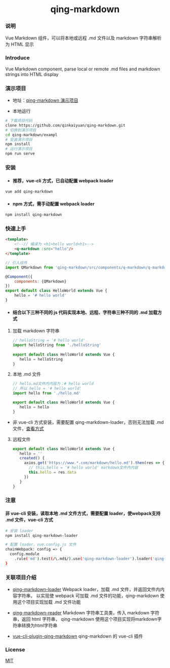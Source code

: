 <h1 align="center">qing-markdown</h1>

### 说明
Vue Markdown 组件，可以将本地或远程 .md 文件以及 markdown 字符串解析为 HTML 显示

### Introduce
Vue Markdown component, parse local or remote .md files and markdown strings into HTML display

### 演示项目
* 地址：[qing-markdown 演示项目](https://www.qingchi1.com/out/qing-markdown)

* 本地运行
 ```bash
 # 下载项目代码
 clone https://github.com/qinkaiyuan/qing-markdown.git
 # 切换到演示项目
 cd qing-markdown/exampl
 # 安装演示项目
 npm install
 # 运行演示项目
 npm run serve
 ```

### 安装
* #### 推荐，vue-cli 方式，已自动配置 webpack loader
```bash
vue add qing-markdown
```

* #### npm 方式，需手动配置 webpack loader
```bash
npm install qing-markdown
```

### 快速上手
```html
<template>
    <!--// 编译为 <h1>hello world<h1>-->
    <q-markdown :src="hello"/>
</template>

```
```javascript
// 引入组件
import QMarkdown from 'qing-markdown/src/components/q-markdown/q-markdown'

@Component({
    components: {QMarkdown}
})
export default class HelloWorld extends Vue {
    hello = '# hello world'
}
```

* #### 结合以下三种不同的 js 代码实现本地、远程、字符串三种不同的 .md 加载方式
1. 加载 markdown 字符串
    ```javascript
    // helloString = '# hello world'
    import helloString from './helloString'
  
    export default class HelloWorld extends Vue {
       hello = helloString
    }
    ```
   
2. 本地 .md 文件
    ```javascript
    // hello.md文件内内容为：# hello world
    // 所以 hello = '# hello world' 
    import hello from './hello.md'
    
    export default class HelloWorld extends Vue {
       hello = hello
    }
    ```
 * 非 vue-cli 方式安装，需要配置 qing-markdown-loader，否则无法加载 .md 文件，[查看方式](https://github.com/qinkaiyuan/qing-markdown#%E6%B3%A8%E6%84%8F)
 
3. 远程文件

    ```javascript
    export default class HelloWorld extends Vue {
       hello = ''
       created() {
         axios.get('https://www.*.com/markdown/hello.md').then(res => {
           // this.hello = '# hello world' markdown文件内内容
           this.hello = res.data
         })
       }
    }
    ```

### 注意
#### 非 vue-cli 安装，读取本地 .md 文件方式，需要配置 loader，使webpack支持 .md 文件，vue-cli 方式
```bash
# 安装 loader
npm install qing-markdown-loader

# 配置 loader，vue.config.js 文件
chainWebpack: config => {
  config.module
    .rule('md').test(/\.md$/).use('qing-markdown-loader').loader('qing-markdown-loader')
}
```

### 关联项目介绍
* [qing-markdown-loader](https://github.com/qinkaiyuan/qing-markdown-loader#qing-markdown-loader) Webpack loader，加载 .md 文件，并返回文件内内容字符串，
以实现使 webpack 可加载 .md 文件的功能，qing-markdown 使用这个项目实现加载 .md 文件功能

* [qing-markdown-reader](https://github.com/qinkaiyuan/qing-markdown-reader#qing-markdown-reader) Markdown 字符串工具类，传入 markdown 字符串，返回 html 字符串，
qing-markdown 使用这个项目实现将markdown字符串转换为html字符串

* [vue-cli-plugin-qing-markdown](https://github.com/qinkaiyuan/vue-cli-plugin-qing-markdown#vue-cli-plugin-qing-markdown) qing-markdown 的 vue-cli 插件

### License
[MIT](http://opensource.org/licenses/MIT)